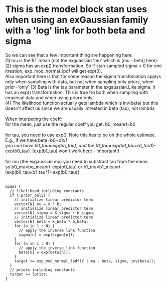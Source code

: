 # This is the model block stan uses when using an exGaussian family with a 'log' link for both beta and sigma

So we can see that a few important thing are happening here:<br/>
(1) mu is the RT mean (not the exguassian 'mu' which is [mu - beta] here)<br/>
(2) sigma has an exp() transformation. So if stan sampled sigma = 0 for one itreation, exp_mod_normal_lpdf will get exp(0). <br/>
Also important here is that for some reason the sigma transfomation applys only when sampling with data, but not when sampling only priors, when prior='only'
(3) Beta is the tau parameter in the exgaussian.Like sigma, it has an exp() transformation. This is true fro both when sampling with empirical data and when using prior='only'.<br/>
(4) The likelihood function actually gets lambda which is inv(beta) but this doesn't affect us since we are usually intrested in beta (tau), not lambda<br/>
<br/>
When interpeting the coeff:<br/>
for the mean, just use the regular coeff you get. b0_meanrt=b0<br/>
<br/>
for tau, you need to use exp(). Note this has to be on the whole estimate. E.g., if we have beta=b0+b1*x1 <br/>
you can have b0_tau=exp(bo_tau), and the b1_tau=exp(b0_tau+b1_tau*1)-exp(b0_tau). (exp(b1_tau) won't work here - important!).<br/>
<br/>
for mu (the exgaussian mu) you need to substract tau from the mean.<br/>
so b0_mu=bo_meanrt-exp(b0_tau) or b1_mu=b1_meanrt-[exp(b0_tau+b1_tau*1)-exp(b0_tau)]<br/>
<br/>

```
model {
  // likelihood including constants
  if (!prior_only) {
    // initialize linear predictor term
    vector[N] mu = X * b;
    // initialize linear predictor term
    vector[N] sigma = X_sigma * b_sigma;
    // initialize linear predictor term
    vector[N] beta = X_beta * b_beta;
    for (n in 1 : N) {
      // apply the inverse link function
      sigma[n] = exp(sigma[n]);
    }
    for (n in 1 : N) {
      // apply the inverse link function
      beta[n] = exp(beta[n]);
    }
    target += exp_mod_normal_lpdf(Y | mu - beta, sigma, inv(beta));
  }
  // priors including constants
  target += lprior;
}
```
